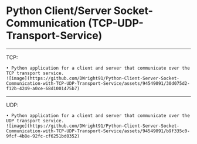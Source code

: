 # Python Client/Server Socket-Communication (TCP-UDP-Transport-Service)

----------------------------------------------------------------------------------------
TCP:

    • Python application for a client and server that communicate over the TCP transport service.
    ![image](https://github.com/DWright91/Python-Client-Server-Socket-Communication-with-TCP-UDP-Transport-Service/assets/94549091/30d075d2-f12b-4249-a0ce-68d1001475b7)


----------------------------------------------------------------------------------------
UDP: 

    • Python application for a client and server that communicate over the UDP transport service.
    ![image](https://github.com/DWright91/Python-Client-Server-Socket-Communication-with-TCP-UDP-Transport-Service/assets/94549091/b9f335c0-9fcf-4b8e-92fc-cf6251bd0352)

